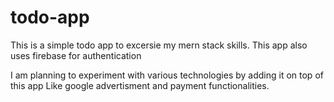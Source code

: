# todo-app
 
This is a simple todo app to excersie my mern stack skills. This app also uses firebase for authentication

I am planning to experiment with various technologies by adding it on top of this app
Like google advertisment and payment functionalities.

